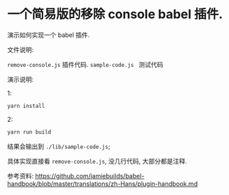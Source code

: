 # 一个简易版的移除 console babel 插件.

演示如何实现一个 babel 插件.

文件说明:

`remove-console.js` 插件代码.
`sample-code.js `   测试代码

演示说明: 

1:
```bash
yarn install
```
2:
```bash
yarn run build
```

结果会输出到 `./lib/sample-code.js`;

具体实现直接看 `remove-console.js`, 没几行代码, 大部分都是注释.

参考资料: https://github.com/jamiebuilds/babel-handbook/blob/master/translations/zh-Hans/plugin-handbook.md